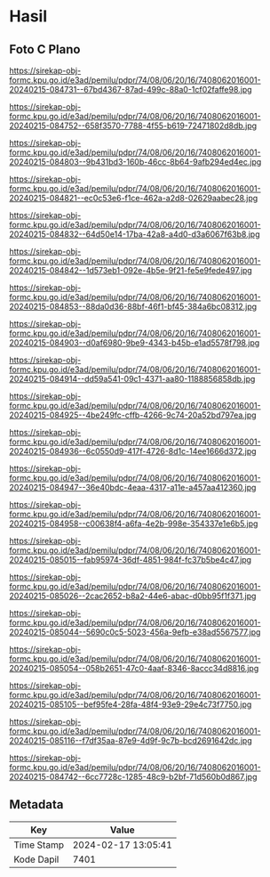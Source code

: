 # Hasil

## Foto C Plano

https://sirekap-obj-formc.kpu.go.id/e3ad/pemilu/pdpr/74/08/06/20/16/7408062016001-20240215-084731--67bd4367-87ad-499c-88a0-1cf02faffe98.jpg

https://sirekap-obj-formc.kpu.go.id/e3ad/pemilu/pdpr/74/08/06/20/16/7408062016001-20240215-084752--658f3570-7788-4f55-b619-72471802d8db.jpg

https://sirekap-obj-formc.kpu.go.id/e3ad/pemilu/pdpr/74/08/06/20/16/7408062016001-20240215-084803--9b431bd3-160b-46cc-8b64-9afb294ed4ec.jpg

https://sirekap-obj-formc.kpu.go.id/e3ad/pemilu/pdpr/74/08/06/20/16/7408062016001-20240215-084821--ec0c53e6-f1ce-462a-a2d8-02629aabec28.jpg

https://sirekap-obj-formc.kpu.go.id/e3ad/pemilu/pdpr/74/08/06/20/16/7408062016001-20240215-084832--64d50e14-17ba-42a8-a4d0-d3a6067f63b8.jpg

https://sirekap-obj-formc.kpu.go.id/e3ad/pemilu/pdpr/74/08/06/20/16/7408062016001-20240215-084842--1d573eb1-092e-4b5e-9f21-fe5e9fede497.jpg

https://sirekap-obj-formc.kpu.go.id/e3ad/pemilu/pdpr/74/08/06/20/16/7408062016001-20240215-084853--88da0d36-88bf-46f1-bf45-384a6bc08312.jpg

https://sirekap-obj-formc.kpu.go.id/e3ad/pemilu/pdpr/74/08/06/20/16/7408062016001-20240215-084903--d0af6980-9be9-4343-b45b-e1ad5578f798.jpg

https://sirekap-obj-formc.kpu.go.id/e3ad/pemilu/pdpr/74/08/06/20/16/7408062016001-20240215-084914--dd59a541-09c1-4371-aa80-1188856858db.jpg

https://sirekap-obj-formc.kpu.go.id/e3ad/pemilu/pdpr/74/08/06/20/16/7408062016001-20240215-084925--4be249fc-cffb-4266-9c74-20a52bd797ea.jpg

https://sirekap-obj-formc.kpu.go.id/e3ad/pemilu/pdpr/74/08/06/20/16/7408062016001-20240215-084936--6c0550d9-417f-4726-8d1c-14ee1666d372.jpg

https://sirekap-obj-formc.kpu.go.id/e3ad/pemilu/pdpr/74/08/06/20/16/7408062016001-20240215-084947--36e40bdc-4eaa-4317-a11e-a457aa412360.jpg

https://sirekap-obj-formc.kpu.go.id/e3ad/pemilu/pdpr/74/08/06/20/16/7408062016001-20240215-084958--c00638f4-a6fa-4e2b-998e-354337e1e6b5.jpg

https://sirekap-obj-formc.kpu.go.id/e3ad/pemilu/pdpr/74/08/06/20/16/7408062016001-20240215-085015--fab95974-36df-4851-984f-fc37b5be4c47.jpg

https://sirekap-obj-formc.kpu.go.id/e3ad/pemilu/pdpr/74/08/06/20/16/7408062016001-20240215-085026--2cac2652-b8a2-44e6-abac-d0bb95f1f371.jpg

https://sirekap-obj-formc.kpu.go.id/e3ad/pemilu/pdpr/74/08/06/20/16/7408062016001-20240215-085044--5690c0c5-5023-456a-9efb-e38ad5567577.jpg

https://sirekap-obj-formc.kpu.go.id/e3ad/pemilu/pdpr/74/08/06/20/16/7408062016001-20240215-085054--058b2651-47c0-4aaf-8346-8accc34d8816.jpg

https://sirekap-obj-formc.kpu.go.id/e3ad/pemilu/pdpr/74/08/06/20/16/7408062016001-20240215-085105--bef95fe4-28fa-48f4-93e9-29e4c73f7750.jpg

https://sirekap-obj-formc.kpu.go.id/e3ad/pemilu/pdpr/74/08/06/20/16/7408062016001-20240215-085116--f7df35aa-87e9-4d9f-9c7b-bcd2691642dc.jpg

https://sirekap-obj-formc.kpu.go.id/e3ad/pemilu/pdpr/74/08/06/20/16/7408062016001-20240215-084742--6cc7728c-1285-48c9-b2bf-71d560b0d867.jpg


## Metadata

| Key        | Value               |
| ---------- | ------------------- |
| Time Stamp | 2024-02-17 13:05:41 |
| Kode Dapil | 7401                |



